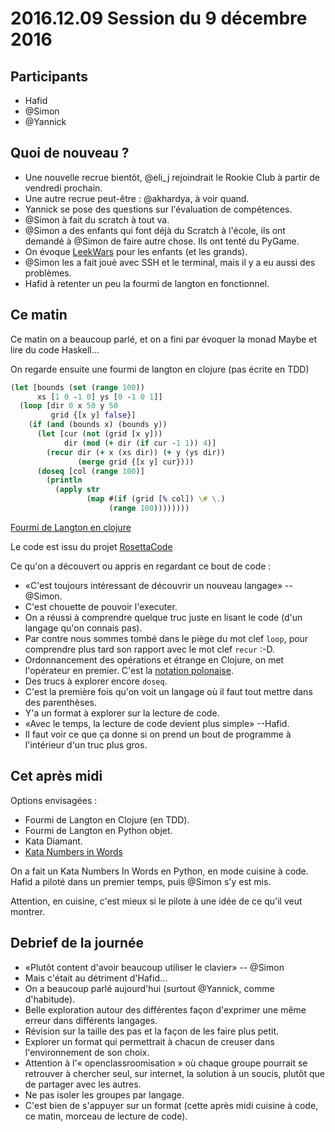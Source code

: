 # 2016.12.09 Session du 9 décembre 2016

## Participants

- Hafid
- @Simon 
- @Yannick

## Quoi de nouveau ?

- Une nouvelle recrue bientôt, @eli_j  rejoindrait le Rookie Club à partir de
  vendredi prochain.
- Une autre recrue peut-être : @akhardya,  à voir quand.
- Yannick se pose des questions sur l'évaluation de compétences.
- @Simon à fait du scratch à tout va.
- @Simon a des enfants qui font déjà du Scratch à l'école, ils ont demandé à
  @Simon de faire autre chose. Ils ont tenté du PyGame.
- On évoque [LeekWars](https://leekwars.com/) pour les enfants (et les grands).
- @Simon les a fait joué avec SSH et le terminal, mais il y a eu aussi des
  problèmes.
- Hafid à retenter un peu la fourmi de langton en fonctionnel.

## Ce matin

Ce matin on a beaucoup parlé, et on a fini par évoquer la monad Maybe et lire
du code Haskell...

On regarde ensuite une fourmi de langton en clojure (pas écrite en TDD)

```clojure
(let [bounds (set (range 100))
      xs [1 0 -1 0] ys [0 -1 0 1]]
  (loop [dir 0 x 50 y 50
         grid {[x y] false}]
    (if (and (bounds x) (bounds y))
      (let [cur (not (grid [x y]))
            dir (mod (+ dir (if cur -1 1)) 4)]
        (recur dir (+ x (xs dir)) (+ y (ys dir))
               (merge grid {[x y] cur})))
      (doseq [col (range 100)]
        (println
          (apply str
                 (map #(if (grid [% col]) \# \.)
                      (range 100))))))))
```

[Fourmi de Langton en clojure](http://rosettacode.org/wiki/Langton's_ant#Clojure)

Le code est issu du projet [RosettaCode](http://rosettacode.org)

Ce qu'on a découvert ou appris en regardant ce bout de code :

- «C'est toujours intéressant de découvrir un nouveau langage» -- @Simon.
- C'est chouette de pouvoir l'executer.
- On a réussi à comprendre quelque truc juste en lisant le code (d'un langage qu'on connais pas).
- Par contre nous sommes tombé dans le piège du mot clef `loop`, pour comprendre plus tard son rapport avec le mot clef `recur` :-D.
- Ordonnancement des opérations et étrange en Clojure, on met l'opérateur en premier. C'est la [notation polonaise](https://fr.wikipedia.org/wiki/Notations_infix%C3%A9e,_pr%C3%A9fix%C3%A9e,_polonaise_et_postfix%C3%A9e).
- Des trucs à explorer encore `doseq`.
- C'est la première fois qu'on voit un langage où il faut tout mettre dans des parenthèses.
- Y'a un format à explorer sur la lecture de code.
- «Avec le temps, la lecture de code devient plus simple» --Hafid.
- Il faut voir ce que ça donne si on prend un bout de programme à l'intérieur d'un truc plus gros.


## Cet après midi

Options envisagées :
- Fourmi de Langton en Clojure (en TDD).
- Fourmi de Langton en Python objet.
- Kata Diamant.
- [Kata Numbers in Words](http://codingdojo.org/kata/NumbersInWords/)


On a fait un Kata Numbers In Words en Python, en mode cuisine à code. Hafid a
piloté dans un premier temps, puis @Simon s'y est mis.

Attention, en cuisine, c'est mieux si le pilote à une idée de ce qu'il veut montrer.


## Debrief de la journée

- «Plutôt content d'avoir beaucoup utiliser le clavier» -- @Simon
- Mais c'était au détriment d'Hafid...
- On a beaucoup parlé aujourd'hui (surtout @Yannick, comme d'habitude).
- Belle exploration autour des différentes façon d'exprimer une même erreur
  dans différents langages.
- Révision sur la taille des pas et la façon de les faire plus petit.
- Explorer un format qui permettrait à chacun de creuser dans l'environnement
  de son choix.
- Attention à l'« openclassroomisation » où chaque groupe pourrait se retrouver à
  chercher seul, sur internet, la solution à un soucis, plutôt que de partager
  avec les autres.
- Ne pas isoler les groupes par langage.
- C'est bien de s'appuyer sur un format (cette après midi cuisine à code, ce
  matin, morceau de lecture de code).
